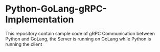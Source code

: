 # Python-GoLang-gRPC-Implementation
This repository contain sample code of gRPC Communication between Python and GoLang, the Server is running on GoLang while Python is running the client
